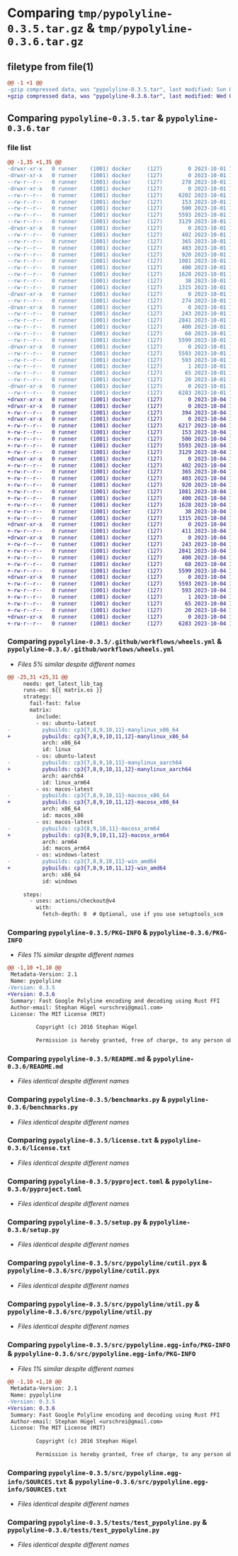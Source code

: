 # Comparing `tmp/pypolyline-0.3.5.tar.gz` & `tmp/pypolyline-0.3.6.tar.gz`

## filetype from file(1)

```diff
@@ -1 +1 @@
-gzip compressed data, was "pypolyline-0.3.5.tar", last modified: Sun Oct  1 15:28:57 2023, max compression
+gzip compressed data, was "pypolyline-0.3.6.tar", last modified: Wed Oct  4 13:52:51 2023, max compression
```

## Comparing `pypolyline-0.3.5.tar` & `pypolyline-0.3.6.tar`

### file list

```diff
@@ -1,35 +1,35 @@
-drwxr-xr-x   0 runner    (1001) docker     (127)        0 2023-10-01 15:28:57.151954 pypolyline-0.3.5/
-drwxr-xr-x   0 runner    (1001) docker     (127)        0 2023-10-01 15:28:57.147953 pypolyline-0.3.5/.github/
--rw-r--r--   0 runner    (1001) docker     (127)      278 2023-10-01 15:28:43.000000 pypolyline-0.3.5/.github/dependabot.yml
-drwxr-xr-x   0 runner    (1001) docker     (127)        0 2023-10-01 15:28:57.147953 pypolyline-0.3.5/.github/workflows/
--rw-r--r--   0 runner    (1001) docker     (127)     6202 2023-10-01 15:28:43.000000 pypolyline-0.3.5/.github/workflows/wheels.yml
--rw-r--r--   0 runner    (1001) docker     (127)      153 2023-10-01 15:28:43.000000 pypolyline-0.3.5/.gitignore
--rw-r--r--   0 runner    (1001) docker     (127)      500 2023-10-01 15:28:43.000000 pypolyline-0.3.5/CITATION.cff
--rw-r--r--   0 runner    (1001) docker     (127)     5593 2023-10-01 15:28:57.151954 pypolyline-0.3.5/PKG-INFO
--rw-r--r--   0 runner    (1001) docker     (127)     3129 2023-10-01 15:28:43.000000 pypolyline-0.3.5/README.md
-drwxr-xr-x   0 runner    (1001) docker     (127)        0 2023-10-01 15:28:57.147953 pypolyline-0.3.5/benches/
--rw-r--r--   0 runner    (1001) docker     (127)      402 2023-10-01 15:28:43.000000 pypolyline-0.3.5/benches/benchmark_cgg.py
--rw-r--r--   0 runner    (1001) docker     (127)      365 2023-10-01 15:28:43.000000 pypolyline-0.3.5/benches/benchmark_python.py
--rw-r--r--   0 runner    (1001) docker     (127)      403 2023-10-01 15:28:43.000000 pypolyline-0.3.5/benches/benchmark_rust.py
--rw-r--r--   0 runner    (1001) docker     (127)      920 2023-10-01 15:28:43.000000 pypolyline-0.3.5/benchmarks.py
--rw-r--r--   0 runner    (1001) docker     (127)     1081 2023-10-01 15:28:43.000000 pypolyline-0.3.5/license.txt
--rw-r--r--   0 runner    (1001) docker     (127)      400 2023-10-01 15:28:43.000000 pypolyline-0.3.5/pypolyline_p.pxd
--rw-r--r--   0 runner    (1001) docker     (127)     1628 2023-10-01 15:28:43.000000 pypolyline-0.3.5/pyproject.toml
--rw-r--r--   0 runner    (1001) docker     (127)       38 2023-10-01 15:28:57.151954 pypolyline-0.3.5/setup.cfg
--rw-r--r--   0 runner    (1001) docker     (127)     1315 2023-10-01 15:28:43.000000 pypolyline-0.3.5/setup.py
-drwxr-xr-x   0 runner    (1001) docker     (127)        0 2023-10-01 15:28:57.147953 pypolyline-0.3.5/src/
--rw-r--r--   0 runner    (1001) docker     (127)      274 2023-10-01 15:28:57.000000 pypolyline-0.3.5/src/_version.py
-drwxr-xr-x   0 runner    (1001) docker     (127)        0 2023-10-01 15:28:57.147953 pypolyline-0.3.5/src/pypolyline/
--rw-r--r--   0 runner    (1001) docker     (127)      243 2023-10-01 15:28:43.000000 pypolyline-0.3.5/src/pypolyline/__init__.py
--rw-r--r--   0 runner    (1001) docker     (127)     2841 2023-10-01 15:28:43.000000 pypolyline-0.3.5/src/pypolyline/cutil.pyx
--rw-r--r--   0 runner    (1001) docker     (127)      400 2023-10-01 15:28:43.000000 pypolyline-0.3.5/src/pypolyline/pypolyline_p.pxd
--rw-r--r--   0 runner    (1001) docker     (127)       68 2023-10-01 15:28:43.000000 pypolyline-0.3.5/src/pypolyline/stdbool.h
--rw-r--r--   0 runner    (1001) docker     (127)     5599 2023-10-01 15:28:43.000000 pypolyline-0.3.5/src/pypolyline/util.py
-drwxr-xr-x   0 runner    (1001) docker     (127)        0 2023-10-01 15:28:57.151954 pypolyline-0.3.5/src/pypolyline.egg-info/
--rw-r--r--   0 runner    (1001) docker     (127)     5593 2023-10-01 15:28:57.000000 pypolyline-0.3.5/src/pypolyline.egg-info/PKG-INFO
--rw-r--r--   0 runner    (1001) docker     (127)      593 2023-10-01 15:28:57.000000 pypolyline-0.3.5/src/pypolyline.egg-info/SOURCES.txt
--rw-r--r--   0 runner    (1001) docker     (127)        1 2023-10-01 15:28:57.000000 pypolyline-0.3.5/src/pypolyline.egg-info/dependency_links.txt
--rw-r--r--   0 runner    (1001) docker     (127)       65 2023-10-01 15:28:57.000000 pypolyline-0.3.5/src/pypolyline.egg-info/requires.txt
--rw-r--r--   0 runner    (1001) docker     (127)       20 2023-10-01 15:28:57.000000 pypolyline-0.3.5/src/pypolyline.egg-info/top_level.txt
-drwxr-xr-x   0 runner    (1001) docker     (127)        0 2023-10-01 15:28:57.151954 pypolyline-0.3.5/tests/
--rw-r--r--   0 runner    (1001) docker     (127)     6283 2023-10-01 15:28:43.000000 pypolyline-0.3.5/tests/test_pypolyline.py
+drwxr-xr-x   0 runner    (1001) docker     (127)        0 2023-10-04 13:52:51.293583 pypolyline-0.3.6/
+drwxr-xr-x   0 runner    (1001) docker     (127)        0 2023-10-04 13:52:51.293583 pypolyline-0.3.6/.github/
+-rw-r--r--   0 runner    (1001) docker     (127)      394 2023-10-04 13:52:37.000000 pypolyline-0.3.6/.github/dependabot.yml
+drwxr-xr-x   0 runner    (1001) docker     (127)        0 2023-10-04 13:52:51.293583 pypolyline-0.3.6/.github/workflows/
+-rw-r--r--   0 runner    (1001) docker     (127)     6217 2023-10-04 13:52:37.000000 pypolyline-0.3.6/.github/workflows/wheels.yml
+-rw-r--r--   0 runner    (1001) docker     (127)      153 2023-10-04 13:52:37.000000 pypolyline-0.3.6/.gitignore
+-rw-r--r--   0 runner    (1001) docker     (127)      500 2023-10-04 13:52:37.000000 pypolyline-0.3.6/CITATION.cff
+-rw-r--r--   0 runner    (1001) docker     (127)     5593 2023-10-04 13:52:51.293583 pypolyline-0.3.6/PKG-INFO
+-rw-r--r--   0 runner    (1001) docker     (127)     3129 2023-10-04 13:52:37.000000 pypolyline-0.3.6/README.md
+drwxr-xr-x   0 runner    (1001) docker     (127)        0 2023-10-04 13:52:51.293583 pypolyline-0.3.6/benches/
+-rw-r--r--   0 runner    (1001) docker     (127)      402 2023-10-04 13:52:37.000000 pypolyline-0.3.6/benches/benchmark_cgg.py
+-rw-r--r--   0 runner    (1001) docker     (127)      365 2023-10-04 13:52:37.000000 pypolyline-0.3.6/benches/benchmark_python.py
+-rw-r--r--   0 runner    (1001) docker     (127)      403 2023-10-04 13:52:37.000000 pypolyline-0.3.6/benches/benchmark_rust.py
+-rw-r--r--   0 runner    (1001) docker     (127)      920 2023-10-04 13:52:37.000000 pypolyline-0.3.6/benchmarks.py
+-rw-r--r--   0 runner    (1001) docker     (127)     1081 2023-10-04 13:52:37.000000 pypolyline-0.3.6/license.txt
+-rw-r--r--   0 runner    (1001) docker     (127)      400 2023-10-04 13:52:37.000000 pypolyline-0.3.6/pypolyline_p.pxd
+-rw-r--r--   0 runner    (1001) docker     (127)     1628 2023-10-04 13:52:37.000000 pypolyline-0.3.6/pyproject.toml
+-rw-r--r--   0 runner    (1001) docker     (127)       38 2023-10-04 13:52:51.293583 pypolyline-0.3.6/setup.cfg
+-rw-r--r--   0 runner    (1001) docker     (127)     1315 2023-10-04 13:52:37.000000 pypolyline-0.3.6/setup.py
+drwxr-xr-x   0 runner    (1001) docker     (127)        0 2023-10-04 13:52:51.293583 pypolyline-0.3.6/src/
+-rw-r--r--   0 runner    (1001) docker     (127)      411 2023-10-04 13:52:51.000000 pypolyline-0.3.6/src/_version.py
+drwxr-xr-x   0 runner    (1001) docker     (127)        0 2023-10-04 13:52:51.293583 pypolyline-0.3.6/src/pypolyline/
+-rw-r--r--   0 runner    (1001) docker     (127)      243 2023-10-04 13:52:37.000000 pypolyline-0.3.6/src/pypolyline/__init__.py
+-rw-r--r--   0 runner    (1001) docker     (127)     2841 2023-10-04 13:52:37.000000 pypolyline-0.3.6/src/pypolyline/cutil.pyx
+-rw-r--r--   0 runner    (1001) docker     (127)      400 2023-10-04 13:52:37.000000 pypolyline-0.3.6/src/pypolyline/pypolyline_p.pxd
+-rw-r--r--   0 runner    (1001) docker     (127)       68 2023-10-04 13:52:37.000000 pypolyline-0.3.6/src/pypolyline/stdbool.h
+-rw-r--r--   0 runner    (1001) docker     (127)     5599 2023-10-04 13:52:37.000000 pypolyline-0.3.6/src/pypolyline/util.py
+drwxr-xr-x   0 runner    (1001) docker     (127)        0 2023-10-04 13:52:51.293583 pypolyline-0.3.6/src/pypolyline.egg-info/
+-rw-r--r--   0 runner    (1001) docker     (127)     5593 2023-10-04 13:52:51.000000 pypolyline-0.3.6/src/pypolyline.egg-info/PKG-INFO
+-rw-r--r--   0 runner    (1001) docker     (127)      593 2023-10-04 13:52:51.000000 pypolyline-0.3.6/src/pypolyline.egg-info/SOURCES.txt
+-rw-r--r--   0 runner    (1001) docker     (127)        1 2023-10-04 13:52:51.000000 pypolyline-0.3.6/src/pypolyline.egg-info/dependency_links.txt
+-rw-r--r--   0 runner    (1001) docker     (127)       65 2023-10-04 13:52:51.000000 pypolyline-0.3.6/src/pypolyline.egg-info/requires.txt
+-rw-r--r--   0 runner    (1001) docker     (127)       20 2023-10-04 13:52:51.000000 pypolyline-0.3.6/src/pypolyline.egg-info/top_level.txt
+drwxr-xr-x   0 runner    (1001) docker     (127)        0 2023-10-04 13:52:51.293583 pypolyline-0.3.6/tests/
+-rw-r--r--   0 runner    (1001) docker     (127)     6283 2023-10-04 13:52:37.000000 pypolyline-0.3.6/tests/test_pypolyline.py
```

### Comparing `pypolyline-0.3.5/.github/workflows/wheels.yml` & `pypolyline-0.3.6/.github/workflows/wheels.yml`

 * *Files 5% similar despite different names*

```diff
@@ -25,31 +25,31 @@
     needs: get_latest_lib_tag
     runs-on: ${{ matrix.os }}
     strategy:
       fail-fast: false
       matrix:
         include:
         - os: ubuntu-latest
-          pybuilds: cp3{7,8,9,10,11}-manylinux_x86_64
+          pybuilds: cp3{7,8,9,10,11,12}-manylinux_x86_64
           arch: x86_64
           id: linux
         - os: ubuntu-latest
-          pybuilds: cp3{7,8,9,10,11}-manylinux_aarch64
+          pybuilds: cp3{7,8,9,10,11,12}-manylinux_aarch64
           arch: aarch64
           id: linux_arm64
         - os: macos-latest
-          pybuilds: cp3{7,8,9,10,11}-macosx_x86_64
+          pybuilds: cp3{7,8,9,10,11,12}-macosx_x86_64
           arch: x86_64
           id: macos_x86
         - os: macos-latest
-          pybuilds: cp3{8,9,10,11}-macosx_arm64
+          pybuilds: cp3{8,9,10,11,12}-macosx_arm64
           arch: arm64
           id: macos_arm64
         - os: windows-latest
-          pybuilds: cp3{7,8,9,10,11}-win_amd64
+          pybuilds: cp3{7,8,9,10,11,12}-win_amd64
           arch: x86_64
           id: windows
 
     steps:
       - uses: actions/checkout@v4
         with:
           fetch-depth: 0  # Optional, use if you use setuptools_scm
```

### Comparing `pypolyline-0.3.5/PKG-INFO` & `pypolyline-0.3.6/PKG-INFO`

 * *Files 1% similar despite different names*

```diff
@@ -1,10 +1,10 @@
 Metadata-Version: 2.1
 Name: pypolyline
-Version: 0.3.5
+Version: 0.3.6
 Summary: Fast Google Polyline encoding and decoding using Rust FFI
 Author-email: Stephan Hügel <urschrei@gmail.com>
 License: The MIT License (MIT)
         
         Copyright (c) 2016 Stephan Hügel
         
         Permission is hereby granted, free of charge, to any person obtaining a copy
```

### Comparing `pypolyline-0.3.5/README.md` & `pypolyline-0.3.6/README.md`

 * *Files identical despite different names*

### Comparing `pypolyline-0.3.5/benchmarks.py` & `pypolyline-0.3.6/benchmarks.py`

 * *Files identical despite different names*

### Comparing `pypolyline-0.3.5/license.txt` & `pypolyline-0.3.6/license.txt`

 * *Files identical despite different names*

### Comparing `pypolyline-0.3.5/pyproject.toml` & `pypolyline-0.3.6/pyproject.toml`

 * *Files identical despite different names*

### Comparing `pypolyline-0.3.5/setup.py` & `pypolyline-0.3.6/setup.py`

 * *Files identical despite different names*

### Comparing `pypolyline-0.3.5/src/pypolyline/cutil.pyx` & `pypolyline-0.3.6/src/pypolyline/cutil.pyx`

 * *Files identical despite different names*

### Comparing `pypolyline-0.3.5/src/pypolyline/util.py` & `pypolyline-0.3.6/src/pypolyline/util.py`

 * *Files identical despite different names*

### Comparing `pypolyline-0.3.5/src/pypolyline.egg-info/PKG-INFO` & `pypolyline-0.3.6/src/pypolyline.egg-info/PKG-INFO`

 * *Files 1% similar despite different names*

```diff
@@ -1,10 +1,10 @@
 Metadata-Version: 2.1
 Name: pypolyline
-Version: 0.3.5
+Version: 0.3.6
 Summary: Fast Google Polyline encoding and decoding using Rust FFI
 Author-email: Stephan Hügel <urschrei@gmail.com>
 License: The MIT License (MIT)
         
         Copyright (c) 2016 Stephan Hügel
         
         Permission is hereby granted, free of charge, to any person obtaining a copy
```

### Comparing `pypolyline-0.3.5/src/pypolyline.egg-info/SOURCES.txt` & `pypolyline-0.3.6/src/pypolyline.egg-info/SOURCES.txt`

 * *Files identical despite different names*

### Comparing `pypolyline-0.3.5/tests/test_pypolyline.py` & `pypolyline-0.3.6/tests/test_pypolyline.py`

 * *Files identical despite different names*

